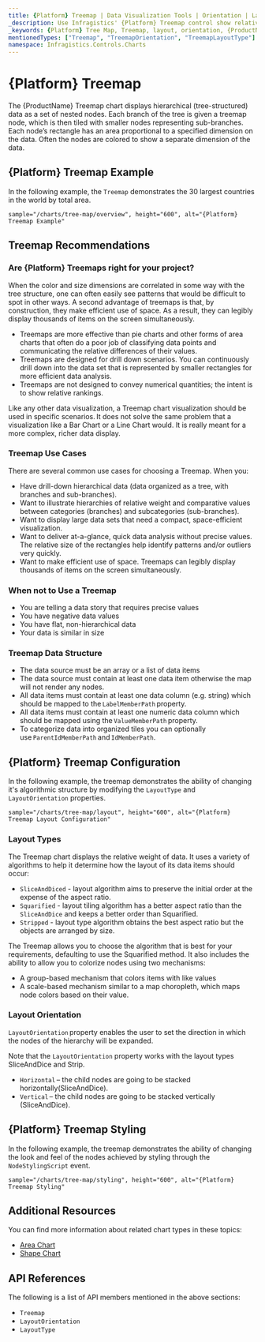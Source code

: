```yaml
---
title: {Platform} Treemap | Data Visualization Tools | Orientation | Layout | Data Binding | Infragistics
_description: Use Infragistics' {Platform} Treemap control show relative weighting of data points at more than one level supporting strip, squarified, and slice-and-dice algorithms. Learn about {ProductName} treemap!
_keywords: {Platform} Tree Map, Treemap, layout, orientation, {ProductName}, Infragistics
mentionedTypes: ["Treemap", "TreemapOrientation", "TreemapLayoutType"]
namespace: Infragistics.Controls.Charts
---
```

# {Platform} Treemap

The {ProductName} Treemap chart displays hierarchical (tree-structured) data as a set of nested nodes. Each branch of the tree is given a treemap node, which is then tiled with smaller nodes representing sub-branches. Each node’s rectangle has an area proportional to a specified dimension on the data. Often the nodes are colored to show a separate dimension of the data.

## {Platform} Treemap Example

In the following example, the `Treemap` demonstrates the 30 largest countries in the world by total area.

`sample="/charts/tree-map/overview", height="600", alt="{Platform} Treemap Example"`



<div class="divider--half"></div>

## Treemap Recommendations

### Are {Platform} Treemaps right for your project?

When the color and size dimensions are correlated in some way with the tree structure, one can often easily see patterns that would be difficult to spot in other ways. A second advantage of treemaps is that, by construction, they make efficient use of space. As a result, they can legibly display thousands of items on the screen simultaneously.

- Treemaps are more effective than pie charts and other forms of area charts that often do a poor job of classifying data points and communicating the relative differences of their values.
- Treemaps are designed for drill down scenarios. You can continuously drill down into the data set that is represented by smaller rectangles for more efficient data analysis.
- Treemaps are not designed to convey numerical quantities; the intent is to show relative rankings.

Like any other data visualization, a Treemap chart visualization should be used in specific scenarios. It does not solve the same problem that a visualization like a Bar Chart or a Line Chart would. It is really meant for a more complex, richer data display.

### Treemap Use Cases

There are several common use cases for choosing a Treemap. When you:

- Have drill-down hierarchical data (data organized as a tree, with branches and sub-branches).
- Want to illustrate hierarchies of relative weight and comparative values between categories (branches) and subcategories (sub-branches).
- Want to display large data sets that need a compact, space-efficient visualization.
- Want to deliver at-a-glance, quick data analysis without precise values. The relative size of the rectangles help identify patterns and/or outliers very quickly.
- Want to make efficient use of space. Treemaps can legibly display thousands of items on the screen simultaneously.

### When not to Use a Treemap

- You are telling a data story that requires precise values
- You have negative data values
- You have flat, non-hierarchical data
- Your data is similar in size

### Treemap Data Structure

- The data source must be an array or a list of data items
- The data source must contain at least one data item otherwise the map will not render any nodes.
- All data items must contain at least one data column (e.g. string) which should be mapped to the `LabelMemberPath` property.
- All data items must contain at least one numeric data column which should be mapped using the `ValueMemberPath` property.
- To categorize data into organized tiles you can optionally use `ParentIdMemberPath` and `IdMemberPath`.

## {Platform} Treemap Configuration

In the following example, the treemap demonstrates the ability of changing it's algorithmic structure by modifying the `LayoutType` and `LayoutOrientation` properties.

`sample="/charts/tree-map/layout", height="600", alt="{Platform} Treemap Layout Configuration"`



<div class="divider--half"></div>

### Layout Types

The Treemap chart displays the relative weight of data. It uses a variety of algorithms to help it determine how the layout of its data items should occur:

- `SliceAndDiced` - layout algorithm aims to preserve the initial order at the expense of the aspect ratio.
- `Squarified` - layout tiling algorithm has a better aspect ratio than the `SliceAndDice` and keeps a better order than Squarified.
- `Stripped` - layout type algorithm obtains the best aspect ratio but the objects are arranged by size.

The Treemap allows you to choose the algorithm that is best for your requirements, defaulting to use the Squarified method. It also includes the ability to allow you to colorize nodes using two mechanisms:

- A group-based mechanism that colors items with like values
- A scale-based mechanism similar to a map choropleth, which maps node colors based on their value.

### Layout Orientation

`LayoutOrientation` property enables the user to set the direction in which the nodes of the hierarchy will be expanded.

Note that the `LayoutOrientation` property works with the layout types SliceAndDice and Strip.

- `Horizontal` – the child nodes are going to be stacked horizontally(SliceAndDice).
- `Vertical` – the child nodes are going to be stacked vertically (SliceAndDice).

## {Platform} Treemap Styling

In the following example, the treemap demonstrates the ability of changing the look and feel of the nodes achieved by styling through the `NodeStylingScript` event.

`sample="/charts/tree-map/styling", height="600", alt="{Platform} Treemap Styling"`



<div class="divider--half"></div>

## Additional Resources

You can find more information about related chart types in these topics:

- [Area Chart](area-chart.md)
- [Shape Chart](shape-chart.md)

## API References

The following is a list of API members mentioned in the above sections:

- `Treemap`
- `LayoutOrientation`
- `LayoutType`
